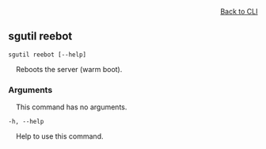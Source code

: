 <div id="readme" class="Box-body readme blob js-code-block-container">
<article class="markdown-body entry-content p-3 p-md-6" itemprop="text">
<p align="right">
<a href="https://github.com/fpgasystems/sgrt/blob/main/cli/manual.md#cli">Back to CLI</a>
</p>

## sgutil reebot

<code>sgutil reebot [--help]</code>
<p>
  &nbsp; &nbsp; Reboots the server (warm boot).
</p>

### Arguments
<p>
  &nbsp; &nbsp; This command has no arguments.
</p>

<code>-h, --help <string></code>
<p>
  &nbsp; &nbsp; Help to use this command.
</p>